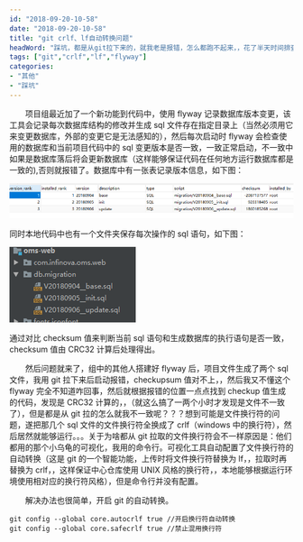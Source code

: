 ```yaml
---
id: "2018-09-20-10-58"
date: "2018-09-20-10-58"
title: "git crlf、lf自动转换问题"
headWord: "踩坑，都是从git拉下来的，就我老是报错，怎么都跑不起来，，花了半天时间排查原因。。。"
tags: ["git","crlf","lf","flyway"]
categories: 
- "其他"
- "踩坑"
---
```


&emsp;&emsp;项目组最近加了一个新功能到代码中，使用 flyway 记录数据库版本变更，该工具会记录每次数据库结构的修改并生成 sql 文件存在指定目录上（当然必须用它来变更数据库，外部的变更它是无法感知的），然后每次启动时 flyway 会检查使用的数据库和当前项目代码中的 sql 变更版本是否一致，一致正常启动，不一致中如果是数据库落后将会更新数据库（这样能够保证代码在任何地方运行数据库都是一致的),否则就报错了。数据库中有一张表记录版本信息，如下图：

![版本记录](https://raw.githubusercontent.com/FleyX/files/master/blogImg/%E5%85%B6%E4%BB%96%E5%90%84%E7%A7%8D/20190107102736.PNG)

同时本地代码中也有一个文件夹保存每次操作的 sql 语句，如下图：

![版本sql](https://raw.githubusercontent.com/FleyX/files/master/blogImg/%E5%85%B6%E4%BB%96%E5%90%84%E7%A7%8D/20190107102748.PNG)

通过对比 checksum 值来判断当前 sql 语句和生成数据库的执行语句是否一致，checksum 值由 CRC32 计算后处理得出。

&emsp;&emsp;然后问题就来了，组中的其他人搭建好 flyway 后，项目文件生成了两个 sql 文件，我用 git 拉下来后启动报错，checkupsum 值对不上，，然后我又不懂这个 flyway 完全不知道咋回事，然后就根据报错的位置一点点找到 checkup 值生成的代码，发现是 CRC32 计算的，，（就这么搞了一两个小时才发现是文件不一致了），但是都是从 git 拉的怎么就我不一致呢？？？想到可能是文件换行符的问题，遂把那几个 sql 文件的文件换行符全换成了 crlf（windows 中的换行符），然后居然就能够运行。。。关于为啥都从 git 拉取的文件换行符会不一样原因是：他们都用的那个小乌龟的可视化，我用的命令行。可视化工具自动配置了文件换行符的自动转换（这是 git 的一个智能功能，上传时将文件换行符替换为 lf，，拉取时再替换为 crlf，，这样保证中心仓库使用 UNIX 风格的换行符，，本地能够根据运行环境使用相对应的换行符风格），但是命令行并没有配置。

&emsp;&emsp;解决办法也很简单，开启 git 的自动转换。

```
git config --global core.autocrlf true //开启换行符自动转换
git config --global core.safecrlf true //禁止混用换行符
```
